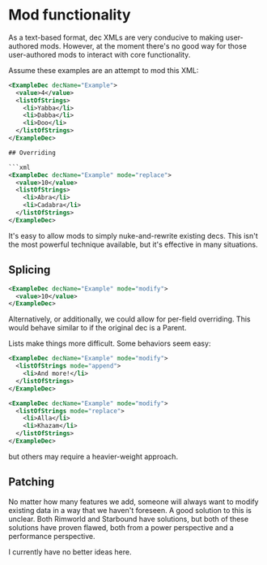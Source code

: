 # Mod functionality

As a text-based format, dec XMLs are very conducive to making user-authored mods. However, at the moment there's no good way for those user-authored mods to interact with core functionality.

Assume these examples are an attempt to mod this XML:

```xml
<ExampleDec decName="Example">
  <value>4</value>
  <listOfStrings>
    <li>Yabba</li>
    <li>Dabba</li>
    <li>Doo</li>
  </listOfStrings>
</ExampleDec>

## Overriding

```xml
<ExampleDec decName="Example" mode="replace">
  <value>10</value>
  <listOfStrings>
    <li>Abra</li>
    <li>Cadabra</li>
  </listOfStrings>
</ExampleDec>
```

It's easy to allow mods to simply nuke-and-rewrite existing decs. This isn't the most powerful technique available, but it's effective in many situations.

## Splicing

```xml
<ExampleDec decName="Example" mode="modify">
  <value>10</value>
</ExampleDec>
```

Alternatively, or additionally, we could allow for per-field overriding. This would behave similar to if the original dec is a Parent.

Lists make things more difficult. Some behaviors seem easy:

```xml
<ExampleDec decName="Example" mode="modify">
  <listOfStrings mode="append">
    <li>And more!</li>
  </listOfStrings>
</ExampleDec>
```

```xml
<ExampleDec decName="Example" mode="modify">
  <listOfStrings mode="replace">
    <li>Alla</li>
    <li>Khazam</li>
  </listOfStrings>
</ExampleDec>
```

but others may require a heavier-weight approach.

## Patching

No matter how many features we add, someone will always want to modify existing data in a way that we haven't foreseen. A good solution to this is unclear. Both Rimworld and Starbound have solutions, but both of these solutions have proven flawed, both from a power perspective and a performance perspective.

I currently have no better ideas here.
